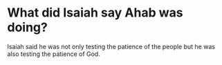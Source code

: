# What did Isaiah say Ahab was doing?

Isaiah said he was not only testing the patience of the people but he was also testing the patience of God.
